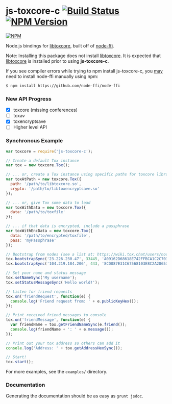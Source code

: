 # js-toxcore-c [![Build Status](https://img.shields.io/travis/TokTok/js-toxcore-c.svg?style=flat-square)](http://travis-ci.org/TokTok/js-toxcore-c) [![NPM Version](https://img.shields.io/npm/v/js-toxcore-c.svg?style=flat-square)](https://www.npmjs.org/package/js-toxcore-c)

[![NPM](https://nodei.co/npm/js-toxcore-c.png?mini=true)](https://nodei.co/npm/js-toxcore-c/)

Node.js bindings for [libtoxcore], built off of [node-ffi].

Note: Installing this package does not install [libtoxcore]. It is expected that
[libtoxcore] is installed prior to using **js-toxcore-c**.

If you see compiler errors while trying to npm install js-toxcore-c, you
[may](https://github.com/node-ffi/node-ffi/issues/451) need to install node-ffi
manually using npm:

```sh
$ npm install https://github.com/node-ffi/node-ffi
```

### New API Progress

-   [x] toxcore (missing conferences)
-   [ ] toxav
-   [x] toxencryptsave
-   [ ] Higher level API

### Synchronous Example

```js
var toxcore = require('js-toxcore-c');

// Create a default Tox instance
var tox = new toxcore.Tox();

// ... or, create a Tox instance using specific paths for toxcore libraries
var toxAtPath = new toxcore.Tox({
  path: '/path/to/libtoxcore.so',
  crypto: '/path/to/libtoxencryptsave.so'
});

// ... or, give Tox some data to load
var toxWithData = new toxcore.Tox({
  data: '/path/to/toxfile'
});

// ... if that data is encrypted, include a passphrase
var toxWithEncData = new toxcore.Tox({
  data: '/path/to/encrypted/toxfile',
  pass: 'myPassphrase'
});

// Bootstrap from nodes (see a list at: https://wiki.tox.chat/users/nodes)
tox.bootstrapSync('23.226.230.47', 33445, 'A09162D68618E742FFBCA1C2C70385E6679604B2D80EA6E84AD0996A1AC8A074'); // stal
tox.bootstrapSync('104.219.184.206', 443, '8CD087E31C67568103E8C2A28653337E90E6B8EDA0D765D57C6B5172B4F1F04C'); // Jfreegman

// Set your name and status message
tox.setNameSync('My username');
tox.setStatusMessageSync('Hello world!');

// Listen for friend requests
tox.on('friendRequest', function(e) {
  console.log('Friend request from: ' + e.publicKeyHex());
});

// Print received friend messages to console
tox.on('friendMessage', function(e) {
  var friendName = tox.getFriendNameSync(e.friend());
  console.log(friendName + ': ' + e.message());
});

// Print out your tox address so others can add it
console.log('Address: ' + tox.getAddressHexSync());

// Start!
tox.start();
```

For more examples, see the `examples/` directory.

### Documentation

Generating the documentation should be as easy as `grunt jsdoc`.

[libtoxcore]:https://github.com/TokTok/c-toxcore
[node-ffi]:https://github.com/node-ffi/node-ffi
